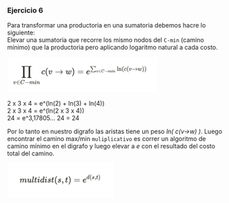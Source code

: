 ### Ejercicio 6

Para transformar una productoria en una sumatoria debemos hacre lo siguiente:\
Elevar una sumatoria que recorre los mismo nodos del `C-min` (camino mínimo) que la productoria pero aplicando logaritmo natural a cada costo.

![Error](img/prod_6.png)

2 x 3 x 4 = e^(ln(2) + ln(3) + ln(4))\
2 x 3 x 4 = e^(ln(2 x 3 x 4))\
24 = e^3,17805...
24 = 24

Por lo tanto en nuestro digrafo las aristas tiene un peso _ln( c(v->w) )_. Luego encontrar el camino max/min `muliplicativo` es correr un algoritmo de camino mínimo en el digrafo y luego elevar a _e_ con el resultado del costo total del camino.

![Error](img/res_6.png)